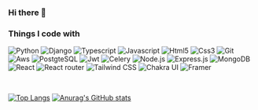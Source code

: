 ### Hi there 👋

### Things I code with
<p>
<img alt="Python" src="https://img.shields.io/badge/Python-3776AB?logo=Python&logoColor=white" />
<img alt="Django" src="https://img.shields.io/badge/Django-092E20?logo=django&logoColor=white" />
<img alt="Typescript" src="https://img.shields.io/badge/Typescript-3178C6?logo=Typescript&logoColor=white" /> 
<img alt="Javascript" src="https://img.shields.io/badge/Javascript-F7DF1E?logo=Javascript&logoColor=white" /> 
<img alt="Html5" src="https://img.shields.io/badge/HTML5-E34F26?logo=html5&logoColor=white" /> 
<img alt="Css3" src="https://img.shields.io/badge/CSS3-1572B6?logo=css3&logoColor=white" /> 
<img alt="Git" src="https://img.shields.io/badge/Git-F05032?logo=git&logoColor=white" /> 
<img alt="Aws" src="https://img.shields.io/badge/AWS-232F3E?logo=amazon-aws&logoColor=white" /> 
<img alt="PostgteSQL" src="https://img.shields.io/badge/PostgreSQL-4169E1?logo=postgresql&logoColor=white" />
<img alt="Jwt" src="https://img.shields.io/badge/JWT-000000?logo=json-web-tokens&logoColor=white" />
<img alt="Celery" src="https://img.shields.io/badge/Celery-37814A?logo=celery&logoColor=white" />
<img alt="Node.js" src="https://img.shields.io/badge/Node.js-092E20?logo=node.js&logoColor=white" />
<img alt="Express.js" src="https://img.shields.io/badge/Express.js-000000?logo=express&logoColor=white" />
<img alt="MongoDB" src="https://img.shields.io/badge/MongoDB-47A248?logo=mongodb&logoColor=white" />
<img alt="React" src="https://img.shields.io/badge/React-61DAFB?logo=react&logoColor=white" />
<img alt="React router" src="https://img.shields.io/badge/React_Router-CA4245?logo=react-router&logoColor=white" />
<img alt="Tailwind CSS" src="https://img.shields.io/badge/Tailwind_CSS-06B6D4?logo=tailwind-css&logoColor=white" />
<img alt="Chakra UI" src="https://img.shields.io/badge/Charka_UI-319795?logo=charka-ui&logoColor=white" />
<img alt="Framer" src="https://img.shields.io/badge/Framer-0055FF?logo=framer&logoColor=white" />
</p>
<br/>

[![Top Langs](https://github-readme-stats.vercel.app/api/top-langs/?username=mateusz28011&layout=compact&theme=radical)](https://github.com/anuraghazra/github-readme-stats)
[![Anurag's GitHub stats](https://github-readme-stats.vercel.app/api?username=mateusz28011&hide=prs,issues&show_icons=true&count_private=true&theme=radical)](https://github.com/anuraghazra/github-readme-stats)

